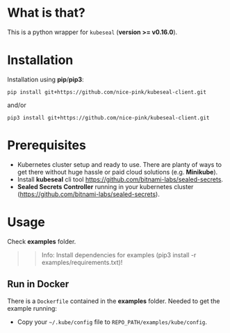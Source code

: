 # What is that?

This is a python wrapper for `kubeseal` (__version >= v0.16.0__).

# Installation

Installation using **pip**/**pip3**:

`pip install git+https://github.com/nice-pink/kubeseal-client.git`

and/or 

`pip3 install git+https://github.com/nice-pink/kubeseal-client.git`

# Prerequisites

* Kubernetes cluster setup and ready to use. There are planty of ways to get there without huge hassle or paid cloud solutions (e.g. **Minikube**).
* Install **kubeseal** cli tool https://github.com/bitnami-labs/sealed-secrets.
* **Sealed Secrets Controller** running in your kubernetes cluster (https://github.com/bitnami-labs/sealed-secrets).
# Usage

Check **examples** folder.

>> Info: Install dependencies for examples (pip3 install -r examples/requirements.txt)!

## Run in Docker

There is a `Dockerfile` contained in the **examples** folder. Needed to get the example running:

* Copy your `~/.kube/config` file to `REPO_PATH/examples/kube/config`.